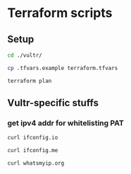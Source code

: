 # Terraform scripts

## Setup

```bash
cd ./vultr/

cp .tfvars.example terraform.tfvars

terraform plan


```

## Vultr-specific stuffs

### get ipv4 addr for whitelisting PAT

```bash
curl ifconfig.io

curl ifconfig.me

curl whatsmyip.org
```
